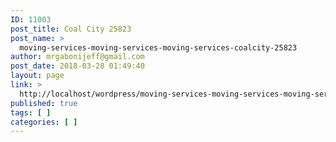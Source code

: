 ```yaml
---
ID: 11003
post_title: Coal City 25823
post_name: >
  moving-services-moving-services-moving-services-coalcity-25823
author: mrgabonijeff@gmail.com
post_date: 2018-03-28 01:49:40
layout: page
link: >
  http://localhost/wordpress/moving-services-moving-services-moving-services-coalcity-25823/
published: true
tags: [ ]
categories: [ ]
---
```

